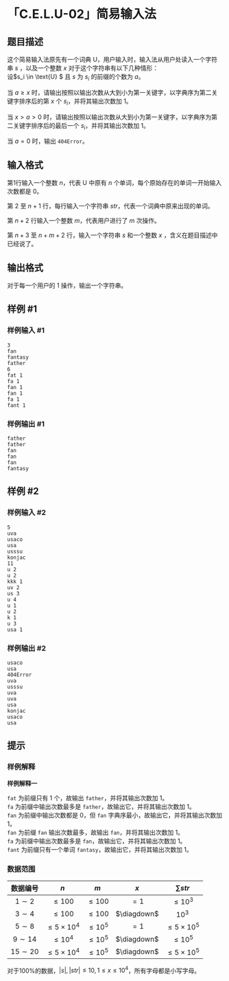 # 「C.E.L.U-02」简易输入法

## 题目描述

这个简易输入法原先有一个词典 $\text{U}$，用户输入时，输入法从用户处读入一个字符串 $s$ ，以及一个整数 $x$ 对于这个字符串有以下几种情形：  
设$s_i \in \text{U} $ 且 $s$ 为 $s_i$ 的前缀的个数为 $a$。  

当 $a\ge x$ 时，请输出按照以输出次数从大到小为第一关键字，以字典序为第二关键字排序后的第 $x$ 个 $s_i$，并将其输出次数加 $1$。    

当 $x>a>0$ 时，请输出按照以输出次数从大到小为第一关键字，以字典序为第二关键字排序后的最后一个 $s_i$，并将其输出次数加 $1$。  

当 $a=0$ 时，输出 `404Error`。  

## 输入格式

第$1$行输入一个整数 $n$，代表 $\text{U}$ 中原有 $n$ 个单词，每个原始存在的单词一开始输入次数都是 $0$。  

第 $2$ 至 $n+1$ 行，每行输入一个字符串 $str$，代表一个词典中原来出现的单词。  

第 $n+2$ 行输入一个整数 $m$，代表用户进行了 $m$ 次操作。  

第 $n+3$ 至 $n+m+2$ 行，输入一个字符串 $s$ 和一个整数 $x$ ，含义在题目描述中已经说了。 

## 输出格式

对于每一个用户的 $1$ 操作，输出一个字符串。

## 样例 #1

### 样例输入 #1
```
3
fan
fantasy
father
6
fat 1
fa 1
fan 1
fan 1
fa 1
fant 1
```

### 样例输出 #1

```
father
father
fan
fan
fan
fantasy
```

## 样例 #2

### 样例输入 #2
```
5
uva
usaco
usa
usssu
konjac
11
u 2
u 2
kkk 1
uv 2
us 3
u 4
u 1
u 2
k 1
u 3
usa 1
```

### 样例输出 #2

```
usaco
usa
404Error
uva
usssu
uva
uva
usa
konjac
usaco
usa
```

## 提示

### 样例解释 

**样例解释一**

`fat` 为前缀只有 $1$ 个，故输出 `father`，并将其输出次数加 $1$。  
`fa` 为前缀中输出次数最多是 `father`，故输出它，并将其输出次数加 $1$。  
`fan` 为前缀中输出次数都是 $0$，但 `fan` 字典序最小，故输出它，并将其输出次数加 $1$。  
`fan` 为前缀 `fan` 输出次数最多，故输出 `fan`，并将其输出次数加 $1$。  
`fa` 为前缀中输出次数最多是 `fan`，故输出它，并将其输出次数加 $1$。  
`fant` 为前缀只有一个单词 `fantasy`，故输出它，并将其输出次数加 $1$。

 ### 数据范围

| 数据编号 | $n$ | $m$ | $x$ | $\sum str$ |
| :----------: | :----------: | :----------: | :----------: | :----------: |
| $1\sim 2$ | $\le100$ | $\le100$ | $=1$ | $\le10^3$ |
| $3\sim 4$ | $\le100$ | $\le100$ | $\diagdown$ | $10^3$ |
| $5\sim 8$ | $\le5\times10^4$ | $\le10^5$ | $=1$ | $\le5\times10^5$ |
| $9\sim 14$ | $\le10^4$ | $\le10^5$ | $\diagdown$ | $\le10^5$ |
| $15\sim 20$ | $\le5\times10^4$ | $\le10^5$ | $\diagdown$ | $\le5\times10^5$ |

对于$100\%$的数据，$|s|,|str|\le10,1\leq x\le10^4$，所有字母都是小写字母。
